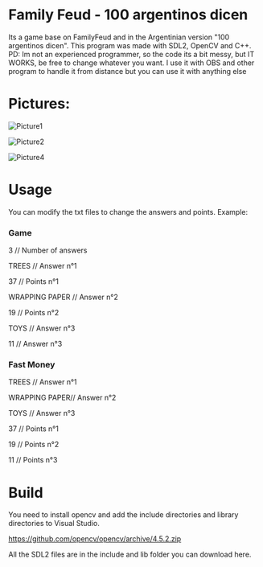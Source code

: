 # Family Feud - 100 argentinos dicen
Its a game base on FamilyFeud and in the Argentinian version "100 argentinos dicen".
This program was made with SDL2, OpenCV and C++.
PD: Im not an experienced programmer, so the code its a bit messy, but IT WORKS, be free to change whatever you want.
I use it with OBS and other program to handle it from distance but you can use it with anything else


# Pictures:

![Picture1](https://user-images.githubusercontent.com/37775910/147397772-ae6ad574-ebc6-4072-8de0-4d19b5de6619.png)

![Picture2](https://user-images.githubusercontent.com/37775910/147397820-3fd6d592-b1a7-41b7-9f4d-ae04019c11b5.png)

![Picture4](https://user-images.githubusercontent.com/37775910/147397824-94b500e7-8921-4f73-a118-068f9dbb14f2.png)


# Usage 
You can modify the txt files to change the answers and points.
Example:

### Game

3              // Number of answers

TREES          // Answer n°1

37             // Points n°1

WRAPPING PAPER // Answer n°2

19             // Points n°2

TOYS           // Answer n°3

11             // Answer n°3

### Fast Money

TREES         // Answer n°1

WRAPPING PAPER// Answer n°2

TOYS          // Answer n°3

37            // Points n°1 

19            // Points n°2

11            // Points n°3

# Build 

You need to install opencv and add the include directories and library directories to Visual Studio.

https://github.com/opencv/opencv/archive/4.5.2.zip

All the SDL2 files are in the include and lib folder you can download here. 
